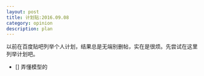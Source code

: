 ```yaml
---
layout: post
title: 计划贴:2016.09.08
category: opinion
description: plan
---
```

以前在百度贴吧列举个人计划，结果总是无端别删帖，实在是很烦。先尝试在这里列举计划吧。
- [] 弄懂模型的


[BeiYuu]:    http://beiyuu.com  "BeiYuu"
